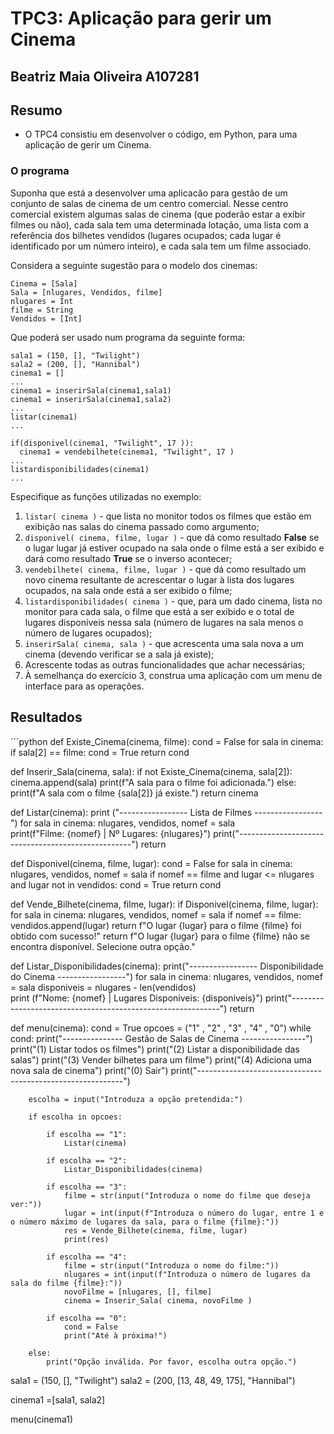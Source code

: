 # TPC3: Aplicação para gerir um Cinema

## Beatriz Maia Oliveira A107281

## Resumo
- O TPC4 consistiu em desenvolver o código, em Python, para uma aplicação de gerir um Cinema.

### O programa
Suponha que está a desenvolver uma aplicacão para gestão de um conjunto de salas de cinema de um centro comercial. 
Nesse centro comercial existem algumas salas de cinema (que poderão estar a exibir filmes ou não), cada sala tem uma determinada 
lotação, uma lista com a referência dos bilhetes vendidos (lugares ocupados; cada lugar é identificado por um número inteiro), e cada sala tem um filme associado.

Considera a seguinte sugestão para o modelo dos cinemas:
```
Cinema = [Sala]
Sala = [nlugares, Vendidos, filme]
nlugares = Int
filme = String 
Vendidos = [Int]
```
  
Que poderá ser usado num programa da seguinte forma:
```
sala1 = (150, [], "Twilight")
sala2 = (200, [], "Hannibal")
cinema1 = []
...
cinema1 = inserirSala(cinema1,sala1)
cinema1 = inserirSala(cinema1,sala2)
...
listar(cinema1)
...

if(disponivel(cinema1, "Twilight", 17 )):
  cinema1 = vendebilhete(cinema1, "Twilight", 17 )
...
listardisponibilidades(cinema1)
...
```

Especifique as funções utilizadas no exemplo:

1. `listar( cinema )` - que lista no monitor todos os filmes que estão em exibição nas salas do cinema passado como argumento;
2. `disponivel( cinema, filme, lugar )` - que dá como resultado **False** se o lugar lugar já estiver ocupado na sala onde o filme está a ser exibido e dará como resultado **True** se o inverso acontecer;
3. `vendebilhete( cinema, filme, lugar )` - que dá como resultado um novo cinema resultante de acrescentar o lugar à lista dos lugares ocupados, na sala onde está a ser exibido o filme;
4. `listardisponibilidades( cinema )` - que, para um dado cinema, lista no monitor para cada sala, o filme que está a ser exibido e o total de lugares disponíveis nessa sala (número de lugares na sala menos o número de lugares ocupados);
5. `inserirSala( cinema, sala )` - que acrescenta uma sala nova a um cinema (devendo verificar se a sala já existe);
6. Acrescente todas as outras funcionalidades que achar necessárias;
7. À semelhança do exercício 3, construa uma aplicação com um menu de interface para as operações.

## Resultados
´´´python
def Existe_Cinema(cinema, filme):
    cond = False
    for sala in cinema:
        if sala[2] == filme:
            cond = True
    return cond


def Inserir_Sala(cinema, sala):
    if not Existe_Cinema(cinema, sala[2]):
        cinema.append(sala)
        print(f"A sala para o filme foi adicionada.")
    else:
        print(f"A sala com o filme {sala[2]} já existe.")
    return cinema


def Listar(cinema):
    print ("----------------- Lista de Filmes -----------------")
    for sala in cinema:
        nlugares, vendidos, nomef = sala                           
        print(f"Filme: {nomef}       | Nº Lugares: {nlugares}")
    print("---------------------------------------------------")
    return


def Disponivel(cinema, filme, lugar):
    cond = False
    for sala in cinema:
        nlugares, vendidos, nomef = sala
        if nomef == filme and lugar <= nlugares and lugar not in vendidos:
                cond = True
    return cond 


def Vende_Bilhete(cinema, filme, lugar):
    if Disponivel(cinema, filme, lugar):
        for sala in cinema:
            nlugares, vendidos, nomef = sala
            if nomef == filme:
                vendidos.append(lugar)
                return f"O lugar {lugar} para o filme {filme} foi obtido com sucesso!"
    return f"O lugar {lugar} para o filme {filme} não se encontra disponível. Selecione outra opção."
        

def Listar_Disponibilidades(cinema):
    print("----------------- Disponibilidade do Cinema -----------------")
    for sala in cinema:
        nlugares, vendidos, nomef = sala
        disponiveis = nlugares - len(vendidos)       
        print (f"Nome: {nomef}      | Lugares Disponíveis: {disponiveis}")
    print("------------------------------------------------------------")
    return



def menu(cinema):
    cond = True
    opcoes = ("1" , "2" , "3" , "4" , "0") 
    while cond:
        print("--------------- Gestão de Salas de Cinema ----------------")
        print("(1) Listar todos os filmes")
        print("(2) Listar a disponibilidade das salas")
        print("(3) Vender bilhetes para um filme")
        print("(4) Adiciona uma nova sala de cinema")
        print("(0) Sair")
        print("-----------------------------------------------------------")

        escolha = input("Introduza a opção pretendida:")

        if escolha in opcoes:

            if escolha == "1":
                Listar(cinema)
            
            if escolha == "2":
                Listar_Disponibilidades(cinema)
            
            if escolha == "3":
                filme = str(input("Introduza o nome do filme que deseja ver:"))
                lugar = int(input(f"Introduza o número do lugar, entre 1 e o número máximo de lugares da sala, para o filme {filme}:"))
                res = Vende_Bilhete(cinema, filme, lugar)
                print(res)

            if escolha == "4":
                filme = str(input("Introduza o nome do filme:"))
                nlugares = int(input(f"Introduza o número de lugares da sala do filme {filme}:"))
                novoFilme = [nlugares, [], filme]   
                cinema = Inserir_Sala( cinema, novoFilme )
            
            if escolha == "0":
                cond = False
                print("Até à próxima!")
                
        else:
            print("Opção inválida. Por favor, escolha outra opção.")


sala1 = (150, [], "Twilight")
sala2 = (200, [13, 48, 49, 175], "Hannibal")

cinema1 =[sala1, sala2]

menu(cinema1)
